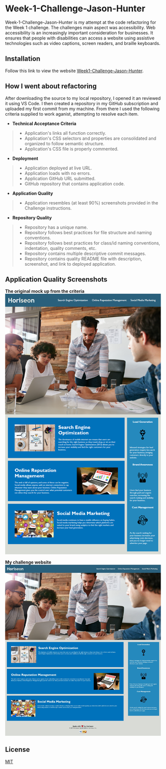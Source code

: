 # Week-1-Challenge-Jason-Hunter

Week-1-Challenge-Jason-Hunter is my attempt at the code refactoring for the Week 1 challenge. The challenges main aspect was accessibility. Web accessibility is an increasingly important consideration for businesses. It ensures that people with disabilities can access a website using assistive technologies such as video captions, screen readers, and braille keyboards.

## Installation

Follow this link to view the website [Week1-Challenge-Jason-Hunter](https://computastar.github.io/Week-1-Challenge-Jason-Hunter/).

## How I went about refactoring
After downloading the source to my local repository, I opened it an reviewed it using VS Code. I then created a repository in my GitHub subscription and uploaded my first commit from my machine. From there I used the following criteria supplied to work aganist, attempting to resolve each item.

* **Technical Acceptance Criteria**
>* Application's links all function correctly.
>* Application's CSS selectors and properties are consolidated and organized to follow semantic structure.
> * Application's CSS file is properly commented.

* **Deployment**
>* Application deployed at live URL.
>* Application loads with no errors.
>* Application GitHub URL submitted.
>* GitHub repository that contains application code.

* **Application Quality**
>* Application resembles (at least 90%) screenshots provided in the Challenge instructions.

* **Repository Quality**
>* Repository has a unique name.
>* Repository follows best practices for file structure and naming conventions.
>* Repository follows best practices for class/id naming conventions, indentation, quality comments, etc.
>* Repository contains multiple descriptive commit messages.
>* Repository contains quality README file with description, screenshot, and link to deployed application.

## Application Quality Screenshots
**The original mock up from the criteria**
![Original Mock up!](/assets/images/01-html-css-git-challenge-demo.png "The original mock up graphic")

**My challenge website**
![My challenge website!](/assets/images/Completed%20Website.jpeg "My challenge website")

## License

[MIT](https://choosealicense.com/licenses/mit/)
